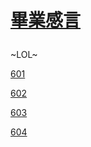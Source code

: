 # <p><a href="https://git.smtw.tw/">畢業感言</a></p> #
~LOL~


<p><a href="https://git.smtw.tw/601">601</a></p>

<p><a href="https://git.smtw.tw/602">602</a></p>

<p><a href="https://git.smtw.tw/603">603</a></p>

<p><a href="https://git.smtw.tw/604">604</a></p>
